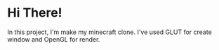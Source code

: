 # Hi There!

In this project, I'm make my minecraft clone.
I've used GLUT for create window and OpenGL for render.